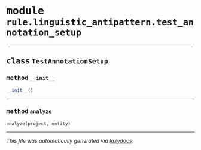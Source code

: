 <!-- markdownlint-disable -->

# <kbd>module</kbd> `rule.linguistic_antipattern.test_annotation_setup`






---

## <kbd>class</kbd> `TestAnnotationSetup`




### <kbd>method</kbd> `__init__`

```python
__init__()
```








---

### <kbd>method</kbd> `analyze`

```python
analyze(project, entity)
```








---

_This file was automatically generated via [lazydocs](https://github.com/ml-tooling/lazydocs)._
